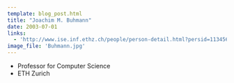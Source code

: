 ```yaml
---
template: blog_post.html
title: "Joachim M. Buhmann"
date: 2003-07-01
links:
  - 'http://www.ise.inf.ethz.ch/people/person-detail.html?persid=113456'
image_file: 'Buhmann.jpg'
---
```


* Professor for Computer Science  
* ETH Zurich 

<!--more-->

